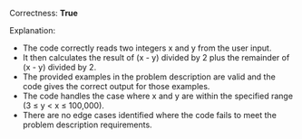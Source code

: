 Correctness: **True**

Explanation: 
- The code correctly reads two integers x and y from the user input.
- It then calculates the result of (x - y) divided by 2 plus the remainder of (x - y) divided by 2.
- The provided examples in the problem description are valid and the code gives the correct output for those examples.
- The code handles the case where x and y are within the specified range (3 ≤ y < x ≤ 100,000).
- There are no edge cases identified where the code fails to meet the problem description requirements.